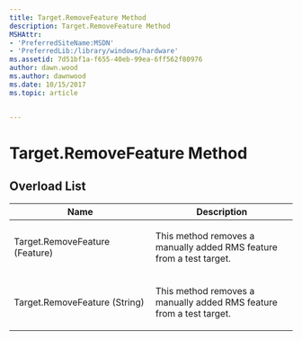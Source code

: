 ```yaml
---
title: Target.RemoveFeature Method
description: Target.RemoveFeature Method
MSHAttr:
- 'PreferredSiteName:MSDN'
- 'PreferredLib:/library/windows/hardware'
ms.assetid: 7d51bf1a-f655-40eb-99ea-6ff562f80976
author: dawn.wood
ms.author: dawnwood
ms.date: 10/15/2017
ms.topic: article


---
```


# Target.RemoveFeature Method


## <span id="Overload_List"></span><span id="overload_list"></span><span id="OVERLOAD_LIST"></span>Overload List


<table>
<colgroup>
<col width="50%" />
<col width="50%" />
</colgroup>
<thead>
<tr class="header">
<th>Name</th>
<th>Description</th>
</tr>
</thead>
<tbody>
<tr class="odd">
<td><p>Target.RemoveFeature (Feature)</p></td>
<td><p>This method removes a manually added RMS feature from a test target.</p></td>
</tr>
<tr class="even">
<td><p>Target.RemoveFeature (String)</p></td>
<td><p>This method removes a manually added RMS feature from a test target.</p></td>
</tr>
</tbody>
</table>

 

 

 






